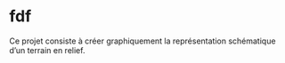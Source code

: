# fdf
Ce projet consiste à créer graphiquement la représentation schématique d’un terrain en relief.
